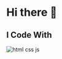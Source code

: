 # Hi there 👋

## I Code With
![html css js](https://github.com/user-attachments/assets/b7c2ce55-b07a-4e4d-93a2-693b52d0fea0)

<!--
**sujit-patel/sujit-patel** is a ✨ _special_ ✨ repository because its `README.md` (this file) appears on your GitHub profile.

Here are some ideas to get you started:

- 🔭 I’m currently working on ...
- 🌱 I’m currently learning ...
- 👯 I’m looking to collaborate on ...
- 🤔 I’m looking for help with ...
- 💬 Ask me about ...
- 📫 How to reach me: ...
- 😄 Pronouns: ...
- ⚡ Fun fact: ...
-->
